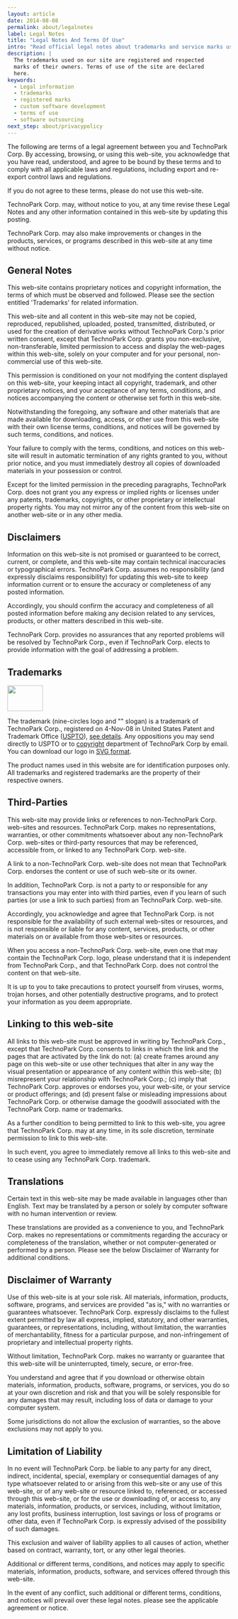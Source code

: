 ```yaml
---
layout: article
date: 2014-08-08
permalink: about/legalnotes
label: Legal Notes
title: "Legal Notes And Terms Of Use"
intro: "Read official legal notes about trademarks and service marks used online"
description: |
  The trademarks used on our site are registered and respected
  marks of their owners. Terms of use of the site are declared
  here.
keywords:
  - Legal information
  - trademarks
  - registered marks
  - custom software development
  - terms of use
  - software outsourcing
next_step: about/privacypolicy
---
```


The following are terms of a legal agreement between you and TechnoPark Corp. By accessing,
browsing, or using this web-site, you acknowledge that you have read, understood, and agree to be
bound by these terms and to comply with all applicable laws and regulations, including export and
re-export control laws and regulations.

If you do not agree to these terms, please do not use this web-site.

TechnoPark Corp. may, without notice to you, at any time revise these Legal Notes and any other
information contained in this web-site by updating this posting.

TechnoPark Corp. may also make improvements or changes in the products, services, or programs
described in this web-site at any time without notice.

## General Notes

This web-site contains proprietary notices and copyright information, the terms of which must be
observed and followed. Please see the section entitled 'Trademarks' for related information.

This web-site and all content in this web-site may not be copied, reproduced, republished, uploaded,
posted, transmitted, distributed, or used for the creation of derivative works without TechnoPark
Corp.'s prior written consent, except that TechnoPark Corp. grants you non-exclusive,
non-transferable, limited permission to access and display the web-pages within this web-site,
solely on your computer and for your personal, non-commercial use of this web-site.

This permission is conditioned on your not modifying the content displayed on this web-site, your
keeping intact all copyright, trademark, and other proprietary notices, and your acceptance of any
terms, conditions, and notices accompanying the content or otherwise set forth in this web-site.

Notwithstanding the foregoing, any software and other materials that are made available for
downloading, access, or other use from this web-site with their own license terms, conditions, and
notices will be governed by such terms, conditions, and notices.

Your failure to comply with the terms, conditions, and notices on this web-site will result in
automatic termination of any rights granted to you, without prior notice, and you must immediately
destroy all copies of downloaded materials in your possession or control.

Except for the limited permission in the preceding paragraphs, TechnoPark Corp. does not grant you
any express or implied rights or licenses under any patents, trademarks, copyrights, or other
proprietary or intellectual property rights. You may not mirror any of the content from this
web-site on another web-site or in any other media.

## Disclaimers

Information on this web-site is not promised or guaranteed to be correct, current, or complete, and
this web-site may contain technical inaccuracies or typographical errors. TechnoPark Corp. assumes
no responsibility (and expressly disclaims responsibility) for updating this web-site to keep
information current or to ensure the accuracy or completeness of any posted information.

Accordingly, you should confirm the accuracy and completeness of all posted information before
making any decision related to any services, products, or other matters described in this web-site.

TechnoPark Corp. provides no assurances that any reported problems will be resolved by TechnoPark
Corp., even if TechnoPark Corp. elects to provide information with the goal of addressing a problem.

## Trademarks

<img style="width:80px;height:58px;" src="//img.technoparkcorp.com/logo.svg"/>

The trademark (nine-circles logo and "" slogan) is a trademark of TechnoPark Corp., registered on
4-Nov-08 in United States Patent and Trademark Office ([USPTO](http://www.uspto.gov)), [see
details](http://tarr.uspto.gov/servlet/tarr?regser=serial&entry=77438094). Any oppositions you may
send directly to USPTO or to [copyright](mailto:pr@technoparkcorp.com) department of TechnoPark Corp
by email. You can download our logo in [SVG format](http://img.technoparkcorp.com/logo.svg).

The product names used in this website are for identification purposes only. All trademarks and
registered trademarks are the property of their respective owners.

## Third-Parties

This web-site may provide links or references to non-TechnoPark Corp. web-sites and resources.
TechnoPark Corp. makes no representations, warranties, or other commitments whatsoever about any
non-TechnoPark Corp. web-sites or third-party resources that may be referenced, accessible from, or
linked to any TechnoPark Corp. web-site.

A link to a non-TechnoPark Corp. web-site does not mean that TechnoPark Corp. endorses the content
or use of such web-site or its owner.

In addition, TechnoPark Corp. is not a party to or responsible for any transactions you may enter
into with third parties, even if you learn of such parties (or use a link to such parties) from an
TechnoPark Corp. web-site.

Accordingly, you acknowledge and agree that TechnoPark Corp. is not responsible for the availability
of such external web-sites or resources, and is not responsible or liable for any content, services,
products, or other materials on or available from those web-sites or resources.

When you access a non-TechnoPark Corp. web-site, even one that may contain the TechnoPark Corp.
logo, please understand that it is independent from TechnoPark Corp., and that TechnoPark Corp. does
not control the content on that web-site.

It is up to you to take precautions to protect yourself from viruses, worms, trojan horses, and
other potentially destructive programs, and to protect your information as you deem appropriate.

## Linking to this web-site

All links to this web-site must be approved in writing by TechnoPark Corp., except that TechnoPark
Corp. consents to links in which the link and the pages that are activated by the link do not: (a)
create frames around any page on this web-site or use other techniques that alter in any way the
visual presentation or appearance of any content within this web-site; (b) misrepresent your
relationship with TechnoPark Corp.; (c) imply that TechnoPark Corp. approves or endorses you, your
web-site, or your service or product offerings; and (d) present false or misleading impressions
about TechnoPark Corp. or otherwise damage the goodwill associated with the TechnoPark Corp. name or trademarks.

As a further condition to being permitted to link to this web-site, you agree that TechnoPark Corp.
may at any time, in its sole discretion, terminate permission to link to this web-site.

In such event, you agree to immediately remove all links to this web-site and to cease using any
TechnoPark Corp. trademark.

## Translations

Certain text in this web-site may be made available in languages other than English. Text may be
translated by a person or solely by computer software with no human intervention or review.

These translations are provided as a convenience to you, and TechnoPark Corp. makes no
representations or commitments regarding the accuracy or completeness of the translation, whether or
not computer-generated or performed by a person. Please see the below Disclaimer of Warranty for
additional conditions.

## Disclaimer of Warranty

Use of this web-site is at your sole risk. All materials, information, products, software, programs,
and services are provided "as is," with no warranties or guarantees whatsoever. TechnoPark Corp.
expressly disclaims to the fullest extent permitted by law all express, implied, statutory, and
other warranties, guarantees, or representations, including, without limitation, the warranties of
merchantability, fitness for a particular purpose, and non-infringement of proprietary and
intellectual property rights.

Without limitation, TechnoPark Corp. makes no warranty or guarantee that this web-site will be
uninterrupted, timely, secure, or error-free.

You understand and agree that if you download or otherwise obtain materials, information, products,
software, programs, or services, you do so at your own discretion and risk and that you will be
solely responsible for any damages that may result, including loss of data or damage to your
computer system.

Some jurisdictions do not allow the exclusion of warranties, so the above exclusions may not apply
to you.

## Limitation of Liability

In no event will TechnoPark Corp. be liable to any party for any direct, indirect, incidental,
special, exemplary or consequential damages of any type whatsoever related to or arising from this
web-site or any use of this web-site, or of any web-site or resource linked to, referenced, or
accessed through this web-site, or for the use or downloading of, or access to, any materials,
information, products, or services, including, without limitation, any lost profits, business
interruption, lost savings or loss of programs or other data, even if TechnoPark Corp. is expressly
advised of the possibility of such damages.

This exclusion and waiver of liability applies to all causes of action, whether based on contract,
warranty, tort, or any other legal theories.

Additional or different terms, conditions, and notices may apply to specific materials, information,
products, software, and services offered through this web-site.

In the event of any conflict, such additional or different terms, conditions, and notices will
prevail over these legal notes. please see the applicable agreement or notice.
